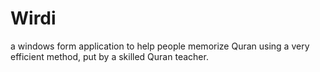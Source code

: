 # Wirdi
a windows form application to help people memorize Quran using a very efficient method, put by a skilled Quran teacher.
